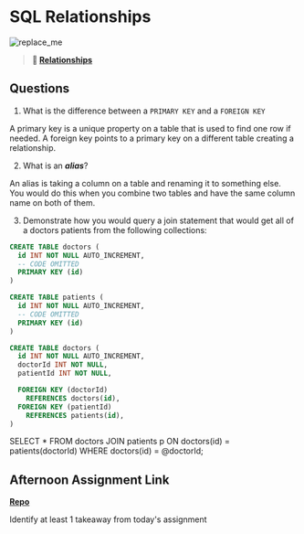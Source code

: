# SQL Relationships

![replace_me](https://codeworks.blob.core.windows.net/public/assets/img/illustrations/placeholder.svg)

> **📖 [Relationships](https://codeworksacademy.com/fs-student-guide/resources/wk11/02-MySQL-Relationships)**

## Questions

1. What is the difference between a `PRIMARY KEY` and a `FOREIGN KEY`

A primary key is a unique property on a table that is used to find one row if needed. A foreign key points to a primary key on a different table creating a relationship.

2. What is an ***alias***?

An alias is taking a column on a table and renaming it to something else. You would do this when you combine two tables and have the same column name on both of them.

3. Demonstrate how you would query a join statement that would get all of a doctors patients from the following collections:

```SQL
CREATE TABLE doctors (
  id INT NOT NULL AUTO_INCREMENT,
  -- CODE OMITTED
  PRIMARY KEY (id)
)

CREATE TABLE patients (
  id INT NOT NULL AUTO_INCREMENT,
  -- CODE OMITTED
  PRIMARY KEY (id)
)

CREATE TABLE doctors (
  id INT NOT NULL AUTO_INCREMENT,
  doctorId INT NOT NULL,
  patientId INT NOT NULL,

  FOREIGN KEY (doctorId)
    REFERENCES doctors(id),
  FOREIGN KEY (patientId)
    REFERENCES patients(id),
)

```

SELECT 
*
FROM doctors
JOIN patients p ON doctors(id) = patients(doctorId)
WHERE doctors(id) = @doctorId;

## Afternoon Assignment Link

**[Repo](https://github.com/uwilledw/<ASSIGNMENT_REPO>)**

Identify at least 1 takeaway from today's assignment
